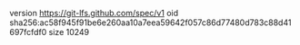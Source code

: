 version https://git-lfs.github.com/spec/v1
oid sha256:ac58f945f91be6e260aa10a7eea59642f057c86d77480d783c88d41697fcfdf0
size 10249
